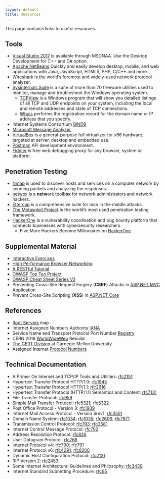```yaml
---
layout: default
title: Resources
---
```


This page contains links to useful resources.
 
 Tools
------------------------------------

-  [Visual Studio 2017](https://e5.onthehub.com/WebStore/ProductsByMajorVersionList.aspx?cmi_cs=1&cmi_mnuMain=bdba23cf-e05e-e011-971f-0030487d8897&ws=c1ca0b0c-0f62-e511-9410-b8ca3a5db7a1&vsro=8) is available through MSDNAA. Use the Desktop Development for C++ and C# option.
-  [Apache NetBeans](ttps://netbeans.org/) Quickly and easily develop desktop, mobile, and web applications
with Java, JavaScript, HTML5, PHP, C/C++ and more.
-  [Wireshark](https://www.wireshark.org/) is the world’s foremost and widely-used network protocol analyzer. 
-  [Sysinternals Suite](https://docs.microsoft.com/en-us/sysinternals/) is a suite of more than 70 freeware utilities used to monitor, manage and troubleshoot the Windows operating system.
    -  [TCPView](https://docs.microsoft.com/en-us/sysinternals/downloads/tcpview) is a Windows program that will show you detailed listings of all TCP and UDP endpoints on your system, including the local and remote addresses and state of TCP connections.
    -  [Whois](https://docs.microsoft.com/en-us/sysinternals/downloads/whois) performs the registration record for the domain name or IP address that you specify.
- Internet Systems Consortium [BIND9](https://www.isc.org/bind/)
- [Microsoft Message Analyzer](https://www.microsoft.com/en-us/download/details.aspx?id=44226)
-  [VirtualBox](https://www.virtualbox.org/wiki/Downloads) is a general-purpose full virtualizer for x86 hardware, targeted at server, desktop and embedded use.
-  [Postman](https://www.getpostman.com/) API development environment.
-  [Fiddler](https://www.telerik.com/fiddler) is free web debugging proxy for any browser, system or platform.

Penetration Testing
------------------------------------

-  [Nmap](https://nmap.org/) is used to discover hosts and services on a computer network by sending packets and analyzing the responses.
-  [netwox](http://www.cis.syr.edu/~wedu/Teaching/cis758/netw522/netwox-doc_html/) is a **netw**ork toolb**ox** for network administrators and network hackers.
-  [Ettercap](http://www.ettercap-project.org/ettercap/) is a comprehensive suite for man in the middle attacks.
-  [The Metasploit Project](https://www.metasploit.com/) is the world’s most used penetration testing framework.
-  [HackerOne](https://www.hackerone.com/) is a vulnerability coordination and bug bounty platform that connects businesses with cybersecurity researchers.
    - Five More Hackers Become Millionaires on [HackerOne](https://www.bleepingcomputer.com/news/security/five-more-hackers-become-millionaires-on-hackerone/)

Supplemental Material
------------------------------------

-  [Interactive Exercises](http://gaia.cs.umass.edu/kurose_ross/interactive/)
-  [High Performance Browser Networking](https://hpbn.co/)
-  [A RESTful Tutorial](https://www.restapitutorial.com/)
-  [OWASP Top Ten Project](https://www.owasp.org/index.php/Category:OWASP_Top_Ten_Project)
-  [OWASP Cheat Sheet Series V2](https://cheatsheetseries.owasp.org/)
- Preventing Cross-Site Request Forgery (**CSRF**) Attacks in [ASP.NET MVC Application](https://docs.microsoft.com/en-us/aspnet/web-api/overview/security/preventing-cross-site-request-forgery-csrf-attacks)
- Prevent Cross-Site Scripting (**XSS**) in [ASP.NET Core](https://docs.microsoft.com/en-us/aspnet/core/security/cross-site-scripting?view=aspnetcore-2.2)

References
-----------------------------------

- [Root Servers](https://root-servers.org/) map 
- Internet Assigned Numbers Authority [IANA](https://www.iana.org/)
- Service Name and Transport Protocol Port Number [Registry](https://www.iana.org/assignments/service-names-port-numbers/service-names-port-numbers.xhtml)
- CERN 2019 [WorldWideWeb](https://worldwideweb.cern.ch/browser/) Rebuild
- [The CERT Division](https://www.sei.cmu.edu/about/divisions/cert/index.cfm) at Carnegie Mellon University
- Assigned Internet [Protocol Numbers](https://www.iana.org/assignments/protocol-numbers/protocol-numbers.xhtml)

Technical Documentation 
-----------------------------------

- A Primer On Internet and TCP/IP Tools and Utilities: [rfc2151](https://tools.ietf.org/html/rfc2151)
- Hypertext Transfer Protocol HTTP/1.0: [rfc1945](https://tools.ietf.org/html/rfc1945)
- Hypertext Transfer Protocol HTTP/1.1: [rfc2616](https://tools.ietf.org/html/rfc2616)
- Hypertext Transfer Protocol (HTTP/1.1) Semantics and Content: [rfc7131](https://tools.ietf.org/html/rfc7231)
- File Transfer Protocol: [rfc959](https://tools.ietf.org/html/rfc959)
- Simple Mail Transfer Protocol: [rfc5321](https://tools.ietf.org/html/rfc5321); [rfc5322](https://tools.ietf.org/html/rfc5322)
- Post Office Protocol - Version 3: [rfc1939](https://tools.ietf.org/html/rfc1939)
- Internet Mail Access Protocol - Version 4rev1: [rfc3501](https://tools.ietf.org/html/rfc3501)
- Domain Name System: [rfc1034](https://tools.ietf.org/html/rfc1034); [rfc1035](https://tools.ietf.org/html/rfc1035); [rfc2606](https://tools.ietf.org/html/rfc2606); [rfc7871](https://tools.ietf.org/html/rfc7871)
- Transmission Control Protocol: [rfc793](https://tools.ietf.org/html/rfc793); [rfc2581](https://tools.ietf.org/html/rfc2581)
- Internet Control Message Protocol: [rfc792](https://tools.ietf.org/html/rfc792)
- Address Resolution Protocol: [rfc826](https://tools.ietf.org/html/rfc826)
- User Datagram Protocol: [rfc768](https://tools.ietf.org/html/rfc768)
- Internet Protocol v4: [rfc790](https://tools.ietf.org/html/rfc790); [rfc791](https://tools.ietf.org/html/rfc791)
- Internet Protocol v6: [rfc4291](https://tools.ietf.org/html/rfc4291); [rfc8200](https://tools.ietf.org/html/rfc8200)
- Dynamic Host Configuration Protocol: [rfc2131](https://tools.ietf.org/html/rfc2131)
- RIP Version 2: [rfc2453](https://tools.ietf.org/html/rfc2453)
- Some Internet Architectural Guidelines and Philosophy: [rfc3439](https://tools.ietf.org/html/rfc3439)
- Internet Standard Subnetting Procedure: [rfc95](https://tools.ietf.org/html/rfc950)

